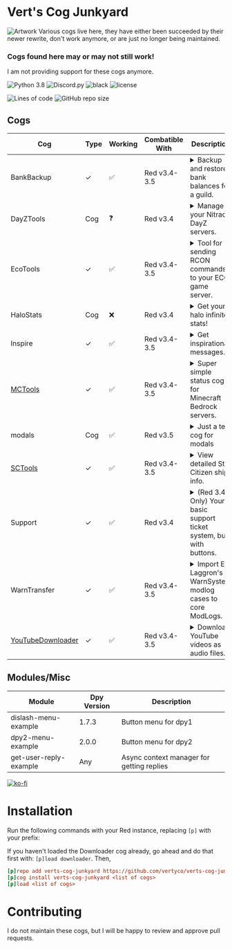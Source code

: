 # Vert's Cog Junkyard

![Artwork](https://i.imgur.com/8QGMhkj.png)
Various cogs live here, they have either been succeeded by their newer rewrite, don't work anymore, or are just no
longer being maintained.

### Cogs found here may or may not still work!

I am not providing support for these cogs anymore.

![Python 3.8](https://img.shields.io/badge/python-v3.8-orange?style=for-the-badge)
![Discord.py](https://img.shields.io/badge/discord-py-blue?style=for-the-badge)
![black](https://img.shields.io/badge/style-black-000000?style=for-the-badge&?link=https://github.com/psf/black)
![license](https://img.shields.io/github/license/Vertyco/verts-cog-junkyard?style=for-the-badge)

![Lines of code](https://img.shields.io/tokei/lines/github/Vertyco/verts-cog-junkyard?color=yellow&label=Lines&style=for-the-badge)
![GitHub repo size](https://img.shields.io/github/repo-size/Vertyco/verts-cog-junkyard?color=blueviolet&style=for-the-badge)

## Cogs

| Cog                                              | Type | Working | Combatible With | Description                                                                                                                                                                                                                                                                                                                                                                                                   |
|--------------------------------------------------|------|---------|-----------------|---------------------------------------------------------------------------------------------------------------------------------------------------------------------------------------------------------------------------------------------------------------------------------------------------------------------------------------------------------------------------------------------------------------|
| BankBackup                                       | ✓    | ✅       | Red v3.4-3.5    | <details><summary>Backup and restore bank balances for a guild.</summary> If local economy is enabled, you can make a backup of the balances of everyone in your guild, and restore them on another bot easily.</details>                                                                                                                                                                                     |
| DayZTools                                        | Cog  | ❓       | Red v3.4        | <details><summary>Manage your Nitrado DayZ servers.</summary> Status logs, player counts, management commands ect...</details>                                                                                                                                                                                                                                                                                |
| EcoTools                                         | ✓    | ✅       | Red v3.4-3.5    | <details><summary>Tool for sending RCON commands to your ECO game server.</summary> Add your servers and send RCON commands through discord.</details>                                                                                                                                                                                                                                                        |
| HaloStats                                        | Cog  | ❌       | Red v3.4        | <details><summary>Get your halo infinite stats!</summary> Pull stats via webscraping.</details>                                                                                                                                                                                                                                                                                                               |
| Inspire                                          | ✓    | ✅       | Red v3.4-3.5    | <details><summary>Get inspirational messages.</summary> Super simple cog that replies to certain sad words with positive encouragements, and responds to the [p]inspire command with an inspirational quote using zenquotes.io API. Note: this cog was my very first project just to get the feel for Red so it's not very big and there aren't any plans of expanding it at the moment.</details>            |
| [MCTools](mctools/README.md)                     | ✓    | ✅       | Red v3.4-3.5    | <details><summary>Super simple status cog for Minecraft Bedrock servers.</summary> Displays a status embed showing server version and player count. Only for BEDROCK dedicated servers since there is already one that supports Java.</details>                                                                                                                                                               |
| modals                                           | Cog  | ✅       | Red v3.5        | <details><summary>Just a test cog for modals</summary> Literally that's it</details>                                                                                                                                                                                                                                                                                                                          |
| [SCTools](sctools/README.md)                     | ✓    | ✅       | Red v3.4-3.5    | <details><summary>View detailed Star Citizen ship info.</summary> Right now there is only one command (scships) that displays detailed info for ships in SC, you can use "[p]scships shipname" to search for a specific ship.</details>                                                                                                                                                                       |
| Support                                          | ✓    | ✅       | Red v3.4        | <details><summary>(Red 3.4 Only) Your basic support ticket system, but with buttons.</summary> Configure a ticket category and support message for the button to be added to, includes ticket log feature and optional transcripts.</details>                                                                                                                                                                 |
| WarnTransfer                                     | ✓    | ✅       | Red v3.4-3.5    | <details><summary>Import El Laggron's WarnSystem modlog cases to core ModLogs.</summary> This cog has one command, which simply imports all WarnSystem cases to core modlogs. Only the owner can run it and it imports the data globally for all guilds the bot is in.</details>                                                                                                                              |
| [YouTubeDownloader](youtubedownloader/README.md) | ✓    | ✅       | Red v3.4-3.5    | <details><summary>Download YouTube videos as audio files.</summary> Allows you to download entire playlists, all videos from a channel, or individual videos as audio files. You can either download them locally or have them sent directly to discord. WARNING: Downloading YouTube videos via 3rd party methods is against their ToS and I am not responsible if you get your bots ip suspended.</details> |

## Modules/Misc

| Module                 | Dpy Version | Description                               |
|------------------------|-------------|-------------------------------------------|
| dislash-menu-example   | 1.7.3       | Button menu for dpy1                      |
| dpy2-menu-example      | 2.0.0       | Button menu for dpy2                      |
| get-user-reply-example | Any         | Async context manager for getting replies |

[![ko-fi](https://ko-fi.com/img/githubbutton_sm.svg)](https://ko-fi.com/vertyco)

# Installation

Run the following commands with your Red instance, replacing `[p]` with your prefix:

If you haven't loaded the Downloader cog already, go ahead and do that first with: `[p]load downloader`. Then,

```ini
[p]repo add verts-cog-junkyard https://github.com/vertyco/verts-cog-junkyard
[p]cog install verts-cog-junkyard <list of cogs>
[p]load <list of cogs>
```

# Contributing

I do not maintain these cogs, but I will be happy to review and approve pull requests.

